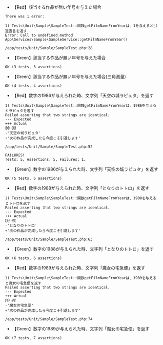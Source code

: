 - 【Red】該当する作品が無い年号を与えた場合

```
There was 1 error:

1) Tests\Unit\Sample\SampleTest::関数getFilmNameFromYearは、1を与えると引退宣言を返す
Error: Call to undefined method App\Services\Sample\SampleService::getFilmNameFromYear()

/app/tests/Unit/Sample/SampleTest.php:28
```

- 【Green】該当する作品が無い年号を与えた場合

```
OK (3 tests, 3 assertions)
```

- 【Green】該当する作品が無い年号を与えた場合(三角測量)

```
OK (4 tests, 4 assertions)
```

- 【Red】数字の1986が与えられた時、文字列「天空の城ラピュタ」を返す

```
1) Tests\Unit\Sample\SampleTest::関数getFilmNameFromYearは、1986を与えるとラピュタを返す
Failed asserting that two strings are identical.
--- Expected
+++ Actual
@@ @@
-'天空の城ラピュタ'
+'次の作品が完成したら今度こそ引退します'

/app/tests/Unit/Sample/SampleTest.php:52

FAILURES!
Tests: 5, Assertions: 5, Failures: 1.
```

- 【Green】数字の1986が与えられた時、文字列「天空の城ラピュタ」を返す

```
OK (5 tests, 5 assertions)
```

- 【Red】数字の1988が与えられた時、文字列「となりのトトロ」を返す

```
1) Tests\Unit\Sample\SampleTest::関数getFilmNameFromYearは、1988を与えるとトトロを返す
Failed asserting that two strings are identical.
--- Expected
+++ Actual
@@ @@
-'となりのトトロ'
+'次の作品が完成したら今度こそ引退します'

/app/tests/Unit/Sample/SampleTest.php:63
```

- 【Green】数字の1988が与えられた時、文字列「となりのトトロ」を返す

```
OK (6 tests, 6 assertions)
```

- 【Red】数字の1989が与えられた時、文字列「魔女の宅急便」を返す

```
1) Tests\Unit\Sample\SampleTest::関数getFilmNameFromYearは、1989を与えると魔女の宅急便を返す
Failed asserting that two strings are identical.
--- Expected
+++ Actual
@@ @@
-'魔女の宅急便'
+'次の作品が完成したら今度こそ引退します'

/app/tests/Unit/Sample/SampleTest.php:74
```

- 【Green】数字の1989が与えられた時、文字列「魔女の宅急便」を返す

```
OK (7 tests, 7 assertions)
```
